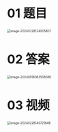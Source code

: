 # 01 题目

<img src="https://cvp.oss-cn-shanghai.aliyuncs.com/picgo/202402261240927.png" alt="image-20240226124005807" style="zoom:50%;" />



# 02 答案

<img src="https://cvp.oss-cn-shanghai.aliyuncs.com/202408180835460.png" alt="image-20240818083508380" style="zoom:50%;" />



# 03 视频

<img src="https://cvp.oss-cn-shanghai.aliyuncs.com/picgo/202402261407964.png" alt="image-20240226140721646" style="zoom:50%;" />